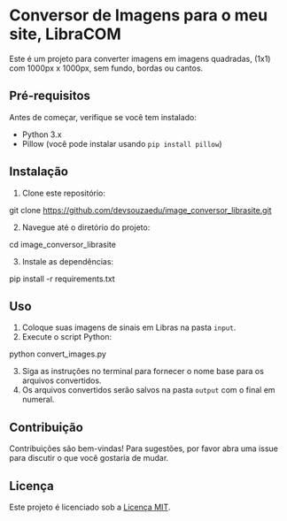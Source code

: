 # Conversor de Imagens para o meu site, LibraCOM
Este é um projeto para converter imagens em imagens quadradas, (1x1) com 1000px x 1000px, sem fundo, bordas ou cantos.

## Pré-requisitos

Antes de começar, verifique se você tem instalado:

- Python 3.x
- Pillow (você pode instalar usando `pip install pillow`)

## Instalação

1. Clone este repositório:

git clone https://github.com/devsouzaedu/image_conversor_librasite.git

2. Navegue até o diretório do projeto:

cd image_conversor_librasite

3. Instale as dependências:

pip install -r requirements.txt

## Uso

1. Coloque suas imagens de sinais em Libras na pasta `input`.
2. Execute o script Python:

python convert_images.py

3. Siga as instruções no terminal para fornecer o nome base para os arquivos convertidos.
4. Os arquivos convertidos serão salvos na pasta `output` com o final em numeral.

## Contribuição

Contribuições são bem-vindas! Para sugestões, por favor abra uma issue para discutir o que você gostaria de mudar.

## Licença

Este projeto é licenciado sob a [Licença MIT](https://github.com/devsouzaedu/image_conversor_librasite/blob/main/LICENSE).



